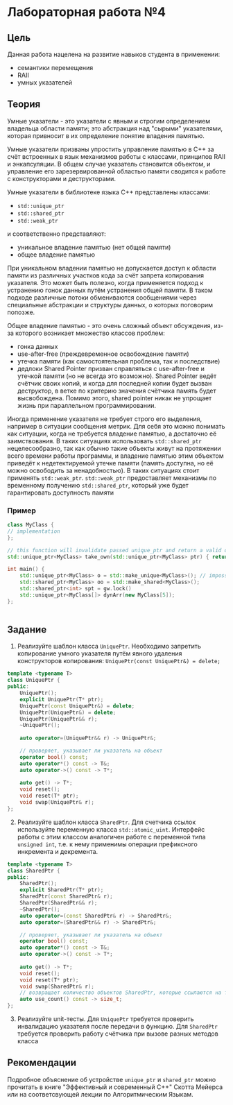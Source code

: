 # Лабораторная работа №4

## Цель

Данная работа нацелена на развитие навыков студента в применении:
- семантики перемещения
- RAII
- умных указателей

## Теория

Умные указатели - это указатели с явным и строгим определением владельца области памяти; это
абстракция над "сырыми" указателями, которая привносит в их определение понятие владения памятью.

Умные указатели призваны упростить управление памятью в C++ за счёт встроенных в язык механизмов
работы с классами, принципов RAII и энкапсуляции. В общем случае указатель становится объектом, и
управление его зарезервированной областью памяти сводится к работе с конструкторами и деструкторами.

Умные указатели в библиотеке языка C++ представлены классами:
- `std::unique_ptr`
- `std::shared_ptr`
- `std::weak_ptr`

и соответственно представляют:
- уникальное владение памятью (нет общей памяти)
- общее владение памятью

При уникальном владении памятью не допускается доступ к области памяти из различных участков кода за
счёт запрета копирования указателя. Это может быть полезно, когда применяется подход к устранению
гонок данных путём устранения общей памяти. В таком подходе различные потоки обмениваются
сообщениями через специальные абстракции и структуры данных, о которых поговорим попозже.

Общее владение памятью - это очень сложный объект обсуждения, из-за которого возникает множество
классов проблем:
- гонка данных
- use-after-free (преждевременное освобождение памяти)
- утечка памяти (как самостоятельная проблема, так и последствие)
- дедлоки
Shared Pointer призван справляться с use-after-free и утечкой памяти (но не всегда это возможно).
Shared Pointer ведёт счётчик своих копий, и когда для последней копии будет вызван деструктор, в
ветке по критерию значения счётчика память будет высвобождена. Помимо этого, shared pointer никак не
упрощает жизнь при параллельном программировании.

Иногда применение указателя не требует строго его выделения, например в ситуации сообщения метрик.
Для себя это можно понимать как ситуации, когда не требуется владение памятью, а достаточно её
заимствования. В таких ситуациях использовать `std::shared_ptr` нецелесообразно, так как обычно
такие объекты живут на протяжении всего времени работы программы, и владение памятью этим объектом
приведёт к недетектируемой утечке памяти (память доступна, но её можно освободить за ненадобностью).
В таких ситуациях стоит применять `std::weak_ptr`. `std::weak_ptr` предоставляет механизмы по
временному получению `std::shared_ptr`, который уже будет гарантировать доступность памяти

### Пример

```cpp
class MyClass {
// implementation
};

// this function will invalidate passed unique_ptr and return a valid one
std::unique_ptr<MyClass> take_own(std::unique_ptr<MyClass> ptr) { return ptr; }

int main() {
	std::unique_ptr<MyClass> o = std::make_unique<MyClass>(); // impossible to copy
	std::shared_ptr<MyClass> oo = std::make_shared<MyClass>();
	std::shared_ptr<int> spt = gw.lock()
	std::unique_ptr<MyClass[]> dynArr(new MyClass[5]);
};
	
```

## Задание

1. Реализуйте шаблон класса `UniquePtr`. Необходимо запретить копирование умного указателя путём
явного удаления конструкторов копирования: `UniquePtr(const UniquePtr&) = delete;`

```cpp
template <typename T>
class UniquePtr {
public:
    UniquePtr();
    explicit UniquePtr(T* ptr);
    UniquePtr(const UniquePtr&) = delete;
	UniquePtr(UniquePtr&) = delete;
    UniquePtr(UniquePtr&& r);
    ~UniquePtr();
	
    auto operator=(UniquePtr&& r) -> UniquePtr&;

    // проверяет, указывает ли указатель на объект
    operator bool() const;
    auto operator*() const -> T&;
    auto operator->() const -> T*;
    
    auto get() -> T*;
    void reset();
    void reset(T* ptr);
    void swap(UniquePtr& r);
};
```

2. Реализуйте шаблон класса `SharedPtr`. Для счетчика ссылок используйте переменную класса
`std::atomic_uint`. Интерфейс работы с этим классом аналогичен работе с переменной типа
`unsigned int`, т.е. к нему применимы операции префиксного инкремента и декремента.

```cpp
template <typename T>
class SharedPtr {
public:
    SharedPtr();
    explicit SharedPtr(T* ptr);
    SharedPtr(const SharedPtr& r);
    SharedPtr(SharedPtr&& r);
    ~SharedPtr();
    auto operator=(const SharedPtr& r) -> SharedPtr&;
    auto operator=(SharedPtr&& r) -> SharedPtr&;

    // проверяет, указывает ли указатель на объект
    operator bool() const;
    auto operator*() const -> T&;
    auto operator->() const -> T*;
    
    auto get() -> T*;
    void reset();
    void reset(T* ptr);
    void swap(SharedPtr& r);
    // возвращает количество объектов SharedPtr, которые ссылаются на тот же управляемый объект
    auto use_count() const -> size_t;
};
```

3. Реализуйте unit-тесты. Для `UniquePtr` требуется проверить инвалидацию указателя после передачи
в функцию. Для `SharedPtr` требуется проверить работу счётчика при вызове разных методов класса


## Рекомендации
Подробное объяснение об устройстве `unique_ptr` и `shared_ptr` можно прочитать в книге "Эффективный и современный С++" Скотта Мейерса или на соответсвующей лекции по Алгоритмическим Языкам. 
